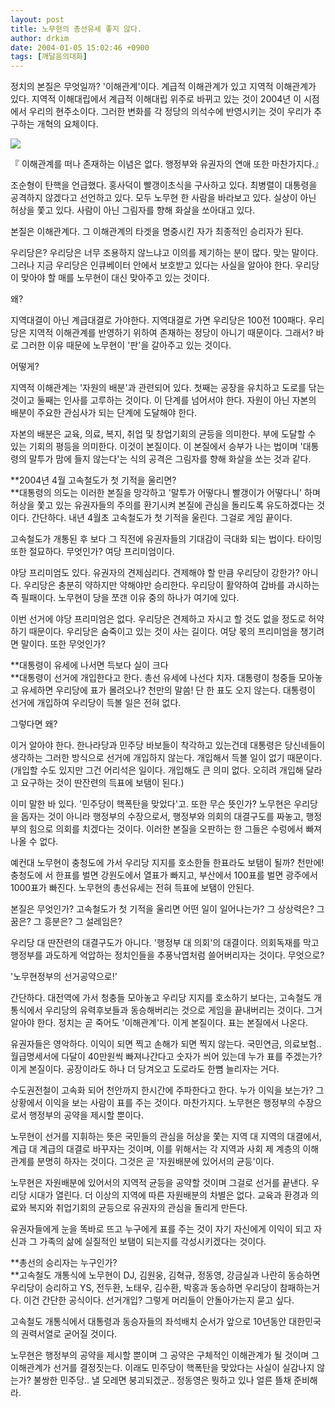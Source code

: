 ```yaml
---
layout: post
title: 노무현의 총선유세 좋지 않다.
author: drkim
date: 2004-01-05 15:02:46 +0900
tags: [깨달음의대화]
---
```

정치의 본질은 무엇일까? '이해관계'이다. 계급적 이해관계가 있고 지역적 이해관계가 있다. 지역적 이해대립에서 계급적 이해대립 위주로 바뀌고 있는 것이 2004년 이 시점에서 우리의 현주소이다. 그러한 변화를 각 정당의 의석수에 반영시키는 것이 우리가 추구하는 개혁의 요체이다. 


  ![](http://drkimz.com/technote/board/KDR/upimg/1073279326.jpg)


  『 이해관계를 떠나 존재하는 이념은 없다. 행정부와 유권자의 연애 또한 마찬가지다.』


조순형이 탄핵을 언급했다. 홍사덕이 빨갱이초식을 구사하고 있다. 최병렬이 대통령을 공격하지 않겠다고 선언하고 있다. 모두 노무현 한 사람을 바라보고 있다. 실상이 아닌 허상을 쫓고 있다. 사람이 아닌 그림자를 향해 화살을 쏘아대고 있다.

본질은 이해관계다. 그 이해관계의 타겟을 명중시킨 자가 최종적인 승리자가 된다. 

우리당은? 우리당은 너무 조용하지 않느냐고 이의를 제기하는 분이 많다. 맞는 말이다. 그러나 지금 우리당은 인큐베이터 안에서 보호받고 있다는 사실을 알아야 한다. 우리당이 맞아야 할 매를 노무현이 대신 맞아주고 있는 것이다. 

왜? 

지역대결이 아닌 계급대결로 가야한다. 지역대결로 가면 우리당은 100전 100패다. 우리당은 지역적 이해관계를 반영하기 위하여 존재하는 정당이 아니기 때문이다. 그래서? 바로 그러한 이유 때문에 노무현이 '판'을 갈아주고 있는 것이다. 

어떻게?

지역적 이해관계는 '자원의 배분'과 관련되어 있다. 첫째는 공장을 유치하고 도로를 닦는 것이고 둘째는 인사를 고루하는 것이다. 이 단계를 넘어서야 한다. 자원이 아닌 자본의 배분이 주요한 관심사가 되는 단계에 도달해야 한다. 

자본의 배분은 교육, 의료, 복지, 취업 및 창업기회의 균등을 의미한다. 부에 도달할 수 있는 기회의 평등을 의미한다. 이것이 본질이다. 이 본질에서 승부가 나는 법이며 '대통령의 말투가 맘에 들지 않는다'는 식의 공격은 그림자를 향해 화살을 쏘는 것과 같다. 

**2004년 4월 고속철도가 첫 기적을 울리면?  
**대통령의 의도는 이러한 본질을 망각하고 '말투가 어떻다니 빨갱이가 어떻다니' 하며 허상을 쫓고 있는 유권자들의 주의를 환기시켜 본질에 관심을 돌리도록 유도하겠다는 것이다. 간단하다. 내년 4월초 고속철도가 첫 기적을 울린다. 그걸로 게임 끝이다. 

고속철도가 개통된 후 보다 그 직전에 유권자들의 기대감이 극대화 되는 법이다. 타이밍 또한 절묘하다. 무엇인가? 여당 프리미엄이다. 

야당 프리미엄도 있다. 유권자의 견제심리다. 견제해야 할 만큼 우리당이 강한가? 아니다. 우리당은 충분히 약하지만 약해야만 승리한다. 우리당이 활약하여 갑바를 과시하는 즉 필패이다. 노무현이 당을 쪼갠 이유 중의 하나가 여기에 있다. 

이번 선거에 야당 프리미엄은 없다. 우리당은 견제하고 자시고 할 것도 없을 정도로 허약하기 때문이다. 우리당은 숨죽이고 있는 것이 사는 길이다. 여당 몫의 프리미엄을 챙기려면 말이다. 또한 무엇인가?

**대통령이 유세에 나서면 득보다 실이 크다  
**대통령이 선거에 개입한다고 한다. 총선 유세에 나선다 치자. 대통령이 청중들 모아놓고 유세하면 우리당에 표가 몰려오나? 천만의 말씀! 단 한 표도 오지 않는다. 대통령이 선거에 개입하여 우리당이 득볼 일은 전혀 없다. 

그렇다면 왜?

이거 알아야 한다. 한나라당과 민주당 바보들이 착각하고 있는건데 대통령은 당신네들이 생각하는 그러한 방식으로 선거에 개입하지 않는다. 개입해서 득볼 일이 없기 때문이다.(개입할 수도 있지만 그건 어리석은 일이다. 개입해도 큰 의미 없다. 오히려 개입해 달라고 요구하는 것이 딴잔련의 득표에 보탬이 된다.) 

이미 말한 바 있다. '민주당이 핵폭탄을 맞았다'고. 또한 무슨 뜻인가? 노무현은 우리당을 돕자는 것이 아니라 행정부의 수장으로서, 행정부와 의회의 대결구도를 짜놓고, 행정부의 힘으로 의회를 치겠다는 것이다. 이러한 본질을 오판하는 한 그들은 수렁에서 빠져나올 수 없다. 

예컨대 노무현이 충청도에 가서 우리당 지지를 호소한들 한표라도 보탬이 될까? 천만에! 충청도에 서 한표를 벌면 강원도에서 열표가 빠지고, 부산에서 100표를 벌면 광주에서 1000표가 빠진다. 노무현의 총선유세는 전혀 득표에 보탬이 안된다. 

본질은 무엇인가? 고속철도가 첫 기적을 울리면 어떤 일이 일어나는가? 그 상상력은? 그 꿈은? 그 흥분은? 그 설레임은?

우리당 대 딴잔련의 대결구도가 아니다. '행정부 대 의회'의 대결이다. 의회독재를 막고 행정부를 과도하게 억압하는 정치인들을 추풍낙엽처럼 쓸어버리자는 것이다. 무엇으로? 

'노무현정부의 선거공약으로!'

간단하다. 대전역에 가서 청충들 모아놓고 우리당 지지를 호소하기 보다는, 고속철도 개통식에서 우리당의 유력후보들과 동승해버리는 것으로 게임을 끝내버리는 것이다. 그거 알아야 한다. 정치는 곧 죽어도 '이해관계'다. 이게 본질이다. 표는 본질에서 나온다. 

유권자들은 영악하다. 이익이 되면 찍고 손해가 되면 찍지 않는다. 국민연금, 의료보험.. 월급명세서에 다달이 40만원씩 빠져나간다고 숫자가 씌어 있는데 누가 표를 주겠는가? 이게 본질이다. 공장이라도 하나 더 당겨오고 도로라도 한뼘 늘리자는 거다. 

수도권전철이 고속화 되어 천안까지 한시간에 주파한다고 한다. 누가 이익을 보는가? 그 상황에서 이익을 보는 사람이 표를 주는 것이다. 마찬가지다. 노무현은 행정부의 수장으로서 행정부의 공약을 제시할 뿐이다. 

노무현이 선거를 지휘하는 뜻은 국민들의 관심을 허상을 쫓는 지역 대 지역의 대결에서, 계급 대 계급의 대결로 바꾸자는 것이며, 이를 위해서는 각 지역과 사회 제 계층의 이해관계를 분명히 하자는 것이다. 그것은 곧 '자원배분에 있어서의 균등'이다. 

노무현은 자원배분에 있어서의 지역적 균등을 공약할 것이며 그걸로 선거를 끝낸다. 우리당 시대가 열린다. 더 이상의 지역에 따른 자원배분의 차별은 없다. 교육과 환경과 의료와 복지와 취업기회의 균등으로 유권자의 관심을 돌리게 만든다. 

유권자들에게 눈을 똑바로 뜨고 누구에게 표를 주는 것이 자기 자신에게 이익이 되고 자신과 그 가족의 삶에 실질적인 보탬이 되는지를 각성시키겠다는 것이다. 

**총선의 승리자는 누구인가?  
**고속철도 개통식에 노무현이 DJ, 김원웅, 김혁규, 정동영, 강금실과 나란히 동승하면 우리당이 승리하고 YS, 전두환, 노태우, 김수환, 박홍과 동승하면 우리당이 참패하는거다. 이건 간단한 공식이다. 선거개입? 그렇게 머리들이 안돌아가는지 묻고 싶다. 

고속철도 개통식에서 대통령과 동승자들의 좌석배치 순서가 앞으로 10년동안 대한민국의 권력서열로 굳어질 것이다. 

노무현은 행정부의 공약을 제시할 뿐이며 그 공약은 구체적인 이해관계가 될 것이며 그 이해관계가 선거를 결정짓는다. 이래도 민주당이 핵폭탄을 맞았다는 사실이 실감나지 않는가? 불쌍한 민주당.. 낼 모레면 붕괴되겠군.. 정동영은 뭣하고 있나 얼른 뜰채 준비해라.